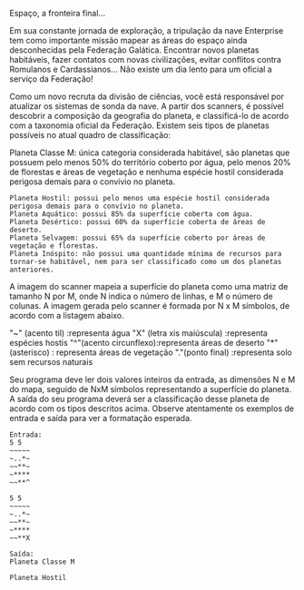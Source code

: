 Espaço, a fronteira final...

Em sua constante jornada de exploração, a tripulação da nave Enterprise tem como importante missão mapear as áreas do espaço ainda desconhecidas pela Federação Galática. Encontrar novos planetas habitáveis, fazer contatos com novas civilizações, evitar conflitos contra Romulanos e Cardassianos... Não existe um dia lento para um oficial a serviço da Federação!

Como um novo recruta da divisão de ciências, você está responsável por atualizar os sistemas de sonda da nave. A partir dos scanners, é possível descobrir a composição da geografia do planeta, e classificá-lo de acordo com a taxonomia oficial da Federação. Existem seis tipos de planetas possíveis no atual quadro de classificação:

Planeta Classe M: única categoria considerada habitável, são planetas que possuem pelo menos 50% do território coberto por água, pelo menos 20% de florestas e áreas de vegetação e nenhuma espécie hostil considerada perigosa demais para o convívio no planeta.
```
Planeta Hostil: possui pelo menos uma espécie hostil considerada perigosa demais para o convívio no planeta.
Planeta Aquático: possui 85% da superfície coberta com água.
Planeta Desértico: possui 60% da superfície coberta de áreas de deserto.
Planeta Selvagem: possui 65% da superfície coberto por áreas de vegetação e florestas.
Planeta Inóspito: não possui uma quantidade mínima de recursos para tornar-se habitável, nem para ser classificado como um dos planetas anteriores.
```
A imagem do scanner mapeia a superfície do planeta como uma matriz de tamanho N por M, onde N indica o número de linhas, e M o número de colunas. A imagem gerada pelo scanner é formada por N x M símbolos, de acordo com a listagem abaixo.

"~" (acento til) :representa água
"X" (letra xis maiúscula) :representa espécies hostis
"^"(acento circunflexo):representa áreas de deserto
"*" (asterisco) : representa áreas de vegetação
"."(ponto final) :representa solo sem recursos naturais

Seu programa deve ler dois valores inteiros da entrada, as dimensões N e M do mapa, seguido de NxM símbolos representando a superfície do planeta. A saída do seu programa deverá ser a classificação desse planeta de acordo com os tipos descritos acima. Observe atentamente os exemplos de entrada e saída para ver a formatação esperada.

```
Entrada:
5 5
~~~~~
~..*~
~~**~
~****
~~**^

5 5
~~~~~
~..*~
~~**~
~****
~~**X
```

```
Saída:
Planeta Classe M

Planeta Hostil
```